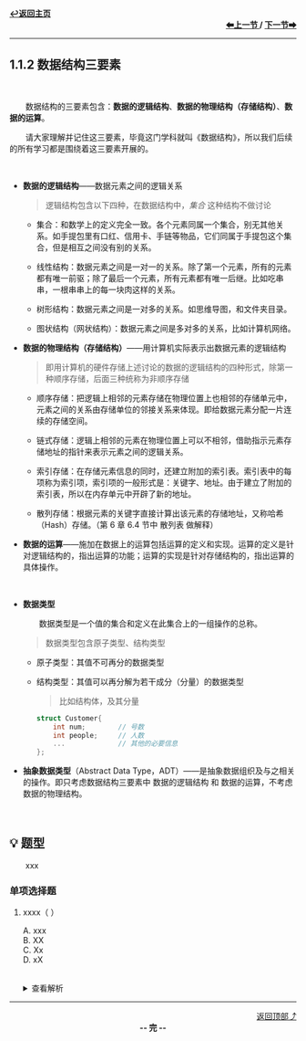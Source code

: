 <a name="top"></a>
<div align="left">
    <a href="/README.md"><b>↩返回主页</b></a>
</div>
<div align="right">
    <b>
    <a href="1.1.1%20基本概念和术语.md">⬅上一节 </a>
    /
    <a href="../1.2%20算法和算法评价/1.2.1%20.md"> 下一节➡</a>
    </b>
</div>
<hr>

## 1.1.2 数据结构三要素

<br>

&emsp;&emsp;数据结构的三要素包含：**数据的逻辑结构**、**数据的物理结构（存储结构）**、**数据的运算**。

&emsp;&emsp;请大家理解并记住这三要素，毕竟这门学科就叫《数据结构》，所以我们后续的所有学习都是围绕着这三要素开展的。

<br>

+ **数据的逻辑结构**——数据元素之间的逻辑关系

    > 逻辑结构包含以下四种，在数据结构中，*集合* 这种结构不做讨论

    + 集合：和数学上的定义完全一致。各个元素同属一个集合，别无其他关系。如手提包里有口红、信用卡、手链等物品，它们同属于手提包这个集合，但是相互之间没有别的关系。

    + 线性结构：数据元素之间是一对一的关系。除了第一个元素，所有的元素都有唯一前驱；除了最后一个元素，所有元素都有唯一后继。比如吃串串，一根串串上的每一块肉这样的关系。

    + 树形结构：数据元素之间是一对多的关系。如思维导图，和文件夹目录。

    + 图状结构（网状结构）：数据元素之间是多对多的关系，比如计算机网络。

+ **数据的物理结构（存储结构）**——用计算机实际表示出数据元素的逻辑结构

    > 即用计算机的硬件存储上述讨论的数据的逻辑结构的四种形式，除第一种顺序存储，后面三种统称为非顺序存储

    + 顺序存储：把逻辑上相邻的元素存储在物理位置上也相邻的存储单元中，元素之间的关系由存储单位的邻接关系来体现。即给数据元素分配一片连续的存储空间。

    + 链式存储：逻辑上相邻的元素在物理位置上可以不相邻，借助指示元素存储地址的指针来表示元素之间的逻辑关系。

    + 索引存储：在存储元素信息的同时，还建立附加的索引表。索引表中的每项称为索引项，索引项的一般形式是：关键字、地址。由于建立了附加的索引表，所以在内存单元中开辟了新的地址。

    + 散列存储：根据元素的关键字直接计算出该元素的存储地址，又称哈希（Hash）存储。（第 6 章 6.4 节中 散列表 做解释）

+ **数据的运算**——施加在数据上的运算包括运算的定义和实现。运算的定义是针对逻辑结构的，指出运算的功能；运算的实现是针对存储结构的，指出运算的具体操作。

<br>

+ **数据类型**

    &emsp;&emsp;数据类型是一个值的集合和定义在此集合上的一组操作的总称。

    > 数据类型包含原子类型、结构类型

    + 原子类型：其值不可再分的数据类型

    + 结构类型：其值可以再分解为若干成分（分量）的数据类型

        > 比如结构体，及其分量

        ```c
        struct Customer{
            int num;        // 号数
            int people;     // 人数
            ...             // 其他的必要信息
        };
        ```

+ **抽象数据类型**（Abstract Data Type，ADT）——是抽象数据组织及与之相关的操作。即只考虑数据结构三要素中 数据的逻辑结构 和 数据的运算，不考虑数据的物理结构。

<br>

## 💡 题型

&emsp;&emsp;xxx

### 单项选择题

1. xxxx（ ）

    A. xxx<br>
    B. XX<br>
    C. Xx<br>
    D. xX<br><br>
    <details>
    <summary>查看解析</summary>
    <p>答案：x</p>
    </details>

<hr>

<div align="right">
    <a href="#top">返回顶部⤴</a>
</div>

<div align="center">
    <b>-- 完 --</b>
</div>